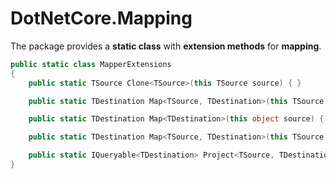 # DotNetCore.Mapping

The package provides a **static class** with **extension methods** for **mapping**.

```cs
public static class MapperExtensions
{
    public static TSource Clone<TSource>(this TSource source) { }

    public static TDestination Map<TSource, TDestination>(this TSource source) { }

    public static TDestination Map<TDestination>(this object source) { }

    public static TDestination Map<TSource, TDestination>(this TSource source, TDestination destination) { }

    public static IQueryable<TDestination> Project<TSource, TDestination>(this IQueryable<TSource> queryable) { }
}
```
